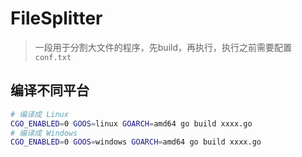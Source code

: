 # FileSplitter
> 一段用于分割大文件的程序，先build，再执行，执行之前需要配置`conf.txt`
## 编译不同平台
```bash
# 编译成 Linux
CGO_ENABLED=0 GOOS=linux GOARCH=amd64 go build xxxx.go
# 编译成 Windows
CGO_ENABLED=0 GOOS=windows GOARCH=amd64 go build xxxx.go
```